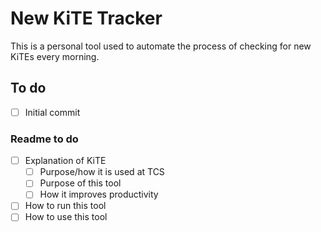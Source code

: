 # New KiTE Tracker
This is a personal tool used to automate the process of checking for new KiTEs every morning.

## To do
- [ ] Initial commit

### Readme to do
- [ ] Explanation of KiTE
     - [ ] Purpose/how it is used at TCS
     - [ ] Purpose of this tool
	 - [ ] How it improves productivity
- [ ] How to run this tool
- [ ] How to use this tool